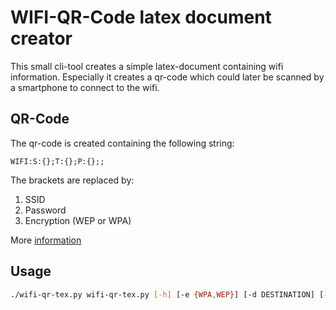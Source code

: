 # WIFI-QR-Code latex document creator

This small cli-tool creates a simple latex-document containing wifi information.
Especially it creates a qr-code which could later be scanned by a smartphone to connect to the wifi.

## QR-Code

The qr-code is created containing the following string:

```
WIFI:S:{};T:{};P:{};;
```

The brackets are replaced by:

1. SSID
2. Password
3. Encryption (WEP or WPA)

More [information](https://github.com/zxing/zxing/wiki/Barcode-Contents#wifi-network-config-android)

## Usage

```bash
./wifi-qr-tex.py wifi-qr-tex.py [-h] [-e {WPA,WEP}] [-d DESTINATION] [-l {de,en}] SSID PASSWORD
```
